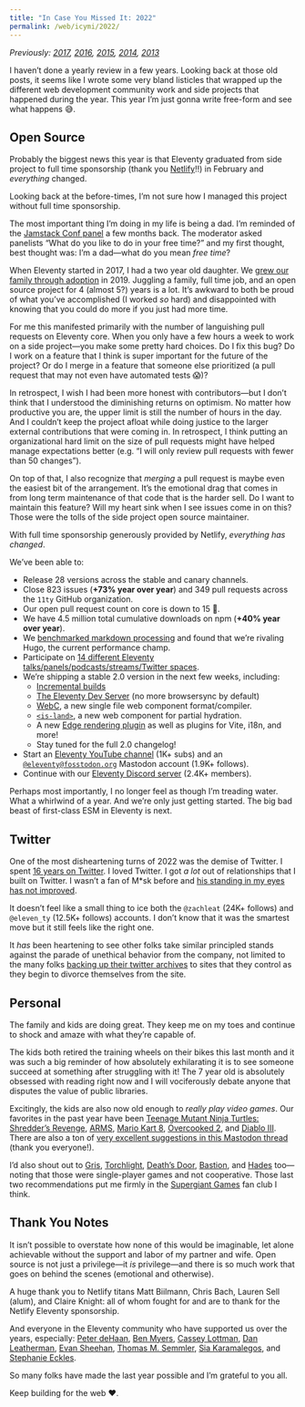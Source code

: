 ```yaml
---
title: "In Case You Missed It: 2022"
permalink: /web/icymi/2022/
---
```

_Previously: [2017](/web/icymi/2017/), [2016](/web/icymi/2016/), [2015](/web/icymi/2015/), [2014](/web/icymi/2014/), [2013](/web/icymi/2013/)_

I haven’t done a yearly review in a few years. Looking back at those old posts, it seems like I wrote some very bland listicles that wrapped up the different web development community work and side projects that happened during the year. This year I’m just gonna write free-form and see what happens 😅.

## Open Source

Probably the biggest news this year is that Eleventy graduated from side project to full time sponsorship (thank you [Netlify](https://www.netlify.com/)!!) in February and _everything_ changed.

Looking back at the before-times, I’m not sure how I managed this project without full time sponsorship.

The most important thing I’m doing in my life is being a dad. I’m reminded of the [Jamstack Conf panel](/web/jamstackconf-oss-panel/) a few months back. The moderator asked panelists “What do you like to do in your free time?” and my first thought, best thought was: I’m a dad—what do you mean _free time_?

When Eleventy started in 2017, I had a two year old daughter. We [grew our family through adoption](https://www.zachleat.com/twitter/1087687651749052416/) in 2019. Juggling a family, full time job, and an open source project for 4 (almost 5?) years is a lot. It’s awkward to both be proud of what you’ve accomplished (I worked _so_ hard) and disappointed with knowing that you could do more if you just had more time.

For me this manifested primarily with the number of languishing pull requests on Eleventy core. When you only have a few hours a week to work on a side project—you make some pretty hard choices. Do I fix this bug? Do I work on a feature that I think is super important for the future of the project? Or do I merge in a feature that someone else prioritized (a pull request that may not even have automated tests 😱)?

In retrospect, I wish I had been more honest with contributors—but I don’t think that I understood the diminishing returns on optimism. No matter how productive you are, the upper limit is still the number of hours in the day. And I couldn’t keep the project afloat while doing justice to the larger external contributions that were coming in. In retrospect, I think putting an organizational hard limit on the size of pull requests might have helped manage expectations better (e.g. “I will only review pull requests with fewer than 50 changes”).

On top of that, I also recognize that _merging_ a pull request is maybe even the easiest bit of the arrangement. It’s the emotional drag that comes in from long term maintenance of that code that is the harder sell. Do I want to maintain this feature? Will my heart sink when I see issues come in on this? Those were the tolls of the side project open source maintainer.

With full time sponsorship generously provided by Netlify, _everything has changed_.

We’ve been able to:

* Release 28 versions across the stable and canary channels.
* Close 823 issues (**+73% year over year**) and 349 pull requests across the `11ty` GitHub organization.
* Our open pull request count on core is down to 15 🥳.
* We have 4.5 million total cumulative downloads on npm (**+40% year over year**).
* We [benchmarked markdown processing](/web/build-benchmark/) and found that we’re rivaling Hugo, the current performance champ.
* Participate on [14 different Eleventy talks/panels/podcasts/streams/Twitter spaces](https://www.zachleat.com/web/?category=speaking#2022).
* We’re shipping a stable 2.0 version in the next few weeks, including:
	* [Incremental builds](https://www.11ty.dev/docs/usage/incremental/)
	* [The Eleventy Dev Server](https://www.11ty.dev/docs/dev-server/) (no more browsersync by default)
	* [WebC](https://www.11ty.dev/docs/languages/webc/), a new single file web component format/compiler.
	* [`<is-land>`](https://www.11ty.dev/docs/plugins/partial-hydration/), a new web component for partial hydration.
	* A new [Edge rendering plugin](https://www.11ty.dev/docs/plugins/edge/) as well as plugins for Vite, i18n, and more!
	* Stay tuned for the full 2.0 changelog!
* Start an [Eleventy YouTube channel](https://www.youtube.com/c/EleventyVideo) (1K+ subs) and an [`@eleventy@fosstodon.org`](https://fosstodon.org/@eleventy) Mastodon account (1.9K+ follows).
* Continue with our [Eleventy Discord server](https://www.11ty.dev/blog/discord/) (2.4K+ members).

Perhaps most importantly, I no longer feel as though I’m treading water. What a whirlwind of a year. And we’re only just getting started. The big bad beast of first-class ESM in Eleventy is next.

## Twitter

One of the most disheartening turns of 2022 was the demise of Twitter. I spent [16 years on Twitter](https://www.zachleat.com/twitter/1462873/). I loved Twitter. I got _a lot_ out of relationships that I built on Twitter. I wasn’t a fan of M*sk before and [his standing in my eyes has not improved](/web/vote-with-your-tweet/).

It doesn’t feel like a small thing to ice both the `@zachleat` (24K+ follows) and `@eleven_ty` (12.5K+ follows) accounts. I don’t know that it was the smartest move but it still feels like the right one.

It _has_ been heartening to see other folks take similar principled stands against the parade of unethical behavior from the company, not limited to the many folks [backing up their twitter archives](/web/tweetback/) to sites that they control as they begin to divorce themselves from the site.

## Personal

The family and kids are doing great. They keep me on my toes and continue to shock and amaze with what they’re capable of.

The kids both retired the training wheels on their bikes this last month and it was such a big reminder of how absolutely exhilarating it is to see someone succeed at something after struggling with it! The 7 year old is absolutely obsessed with reading right now and I will vociferously debate anyone that disputes the value of public libraries.

Excitingly, the kids are also now old enough to _really play video games_. Our favorites in the past year have been [Teenage Mutant Ninja Turtles: Shredder’s Revenge](https://www.nintendo.com/store/products/teenage-mutant-ninja-turtles-shredders-revenge-switch/), [ARMS](https://www.nintendo.com/store/products/arms-switch/), [Mario Kart 8](https://www.nintendo.com/store/products/mario-kart-8-deluxe-switch/), [Overcooked 2](https://www.nintendo.com/store/products/overcooked-2-switch/), and [Diablo III](https://www.nintendo.com/store/products/diablo-iii-eternal-collection-switch/). There are also a ton of [very excellent suggestions in this Mastodon thread](https://fediverse.zachleat.com/@zachleat/109577086600908024) (thank you everyone!).

I’d also shout out to [Gris](https://www.nintendo.com/store/products/gris-switch/), [Torchlight](https://www.nintendo.com/store/products/torchlight-iii-switch/), [Death’s Door](https://www.nintendo.com/store/products/deaths-door-switch/), [Bastion](https://www.nintendo.com/store/products/bastion-switch/), and [Hades](https://www.nintendo.com/store/products/hades-switch/) too—noting that those were single-player games and not cooperative. Those last two recommendations put me firmly in the [Supergiant Games](https://www.supergiantgames.com/) fan club I think.

## Thank You Notes

It isn’t possible to overstate how none of this would be imaginable, let alone achievable without the support and labor of my partner and wife. Open source is not just a privilege—it _is_ privilege—and there is so much work that goes on behind the scenes (emotional and otherwise).

A huge thank you to Netlify titans Matt Biilmann, Chris Bach, Lauren Sell (alum), and Claire Knight: all of whom fought for and are to thank for the Netlify Eleventy sponsorship.

And everyone in the Eleventy community who have supported us over the years, especially: [Peter deHaan](https://about.me/peterdehaan), [Ben Myers](https://benmyers.dev/), [Cassey Lottman](https://www.cassey.dev/), [Dan Leatherman](https://danleatherman.com/), [Evan Sheehan](https://darthmall.net/), [Thomas M. Semmler](https://helloyes.dev/), [Sia Karamalegos](https://sia.codes/), and [Stephanie Eckles](https://thinkdobecreate.com/).

So many folks have made the last year possible and I’m grateful to you all.

Keep building for the web ❤️.
